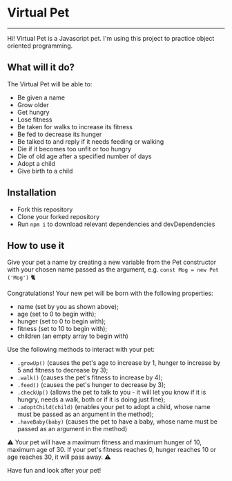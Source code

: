# Virtual Pet
---

Hi! Virtual Pet is a Javascript pet. I'm using this project to practice object oriented programming.

## What will it do?


The Virtual Pet will be able to:

* Be given a name
* Grow older
* Get hungry
* Lose fitness
* Be taken for walks to increase its fitness
* Be fed to decrease its hunger
* Be talked to and reply if it needs feeding or walking
* Die if it becomes too unfit or too hungry
* Die of old age after a specified number of days
* Adopt a child
* Give birth to a child

## Installation


* Fork this repository
* Clone your forked repository
* Run `npm i` to download relevant dependencies and devDependencies

## How to use it

Give your pet a name by creating a new variable from the Pet constructor with your chosen name passed as the argument, e.g. `const Mog = new Pet ('Mog')` :cat2:

Congratulations! Your new pet will be born with the following properties:
* name (set by you as shown above);
* age (set to 0 to begin with);
* hunger (set to 0 to begin with);
* fitness (set to 10 to begin with);
* children (an empty array to begin with)

Use the following methods to interact with your pet:
* `.growUp()` (causes the pet's age to increase by 1, hunger to increase by 5 and fitness to decrease by 3);
* `.walk()` (causes the pet's fitness to increase by 4);
* `.feed()` (causes the pet's hunger to decrease by 3);
* `.checkUp()` (allows the pet to talk to you - it will let you know if it is hungry, needs a walk, both or if it is doing just fine);
* `.adoptChild(child)` (enables your pet to adopt a child, whose name must be passed as an argument in the method);
* `.haveBaby(baby)` (causes the pet to have a baby, whose name must be passed as an argument in the method)

:warning: Your pet will have a maximum fitness and maximum hunger of 10, maximum age of 30. If your pet's fitness reaches 0, hunger reaches 10 or age reaches 30, it will pass away. :warning:

Have fun and look after your pet!